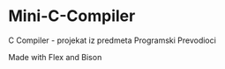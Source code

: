 # Mini-C-Compiler
C Compiler - projekat iz predmeta Programski Prevodioci

Made with Flex and Bison
